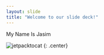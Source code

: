 ```yaml
---
layout: slide
title: "Welcome to our slide deck!"
---
```


My Name Is Jasim

![jetpacktocat](https://octodex.github.com/images/jetpacktocat.png)
{: .center}
